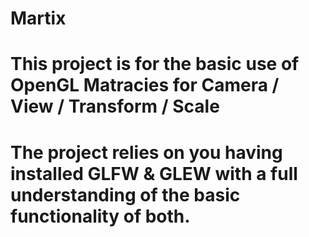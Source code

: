 # Martix
# This project is for the basic use of OpenGL Matracies for Camera / View / Transform / Scale
# The project relies on you having installed GLFW & GLEW with a full understanding of the basic functionality of both.
